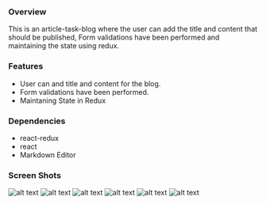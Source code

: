 
### Overview
This is an article-task-blog where the user can add the title and content that should be published, Form validations have been performed and maintaining the state using redux.


### Features
- User can and title and content for the blog.
- Form validations have been performed.
- Maintaning State in Redux

### Dependencies
- react-redux
- react
- Markdown Editor

### Screen Shots
![alt text](../main/src/screenshots/img1.png)
![alt text](../main/src/screenshots/img2.png)
![alt text](../main/src/screenshots/img3.png)
![alt text](../main/src/screenshots/img4.png)
![alt text](../main/src/screenshots/img5.png)
![alt text](../main/src/screenshots/img6.png)

